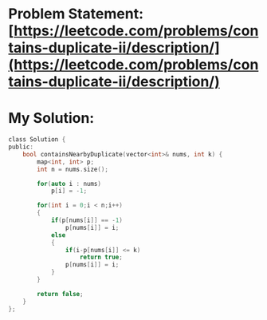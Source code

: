 # Problem Statement: [https://leetcode.com/problems/contains-duplicate-ii/description/](https://leetcode.com/problems/contains-duplicate-ii/description/)
# My Solution: 
```c
class Solution {
public:
    bool containsNearbyDuplicate(vector<int>& nums, int k) {
        map<int, int> p;
        int n = nums.size();

        for(auto i : nums)
            p[i] = -1;

        for(int i = 0;i < n;i++)
        {
            if(p[nums[i]] == -1)
                p[nums[i]] = i;
            else 
            {
                if(i-p[nums[i]] <= k)
                    return true;
                p[nums[i]] = i;
            }
        }

        return false;
    }
};
```
